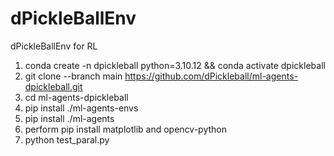 # dPickleBallEnv
dPickleBallEnv for RL

1) conda create -n dpickleball python=3.10.12 && conda activate dpickleball
2) git clone --branch main https://github.com/dPickleball/ml-agents-dpickleball.git
3) cd ml-agents-dpickleball
4) pip install ./ml-agents-envs
5) pip install ./ml-agents
6) perform pip install matplotlib and opencv-python
7) python test_paral.py
